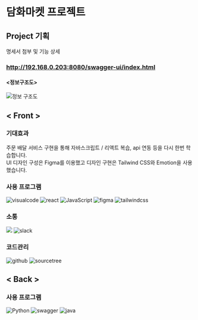 # 담화마켓 프로젝트

## Project 기획

명세서 첨부 및 기능 상세

### http://192.168.0.203:8080/swagger-ui/index.html

#### <정보구조도>
![정보 구조도](https://user-images.githubusercontent.com/118712196/216228059-b3886c29-cb39-41bf-a99f-d862c412d390.PNG)





## < Front >

### 기대효과
주문 배달 서비스 구현을 통해 자바스크립트 / 리액트 복습, api 연동 등을 다시 한번 학습합니다. <br/>
UI 디자인 구성은 Figma를 이용했고 디자인 구현은 Tailwind CSS와 Emotion을 사용했습니다.

### 사용 프로그램

![visualcode](https://img.shields.io/badge/visualstudiocode-blue.svg?style=for-the-badge&logo=visualstudiocode&logoColor=white&logoWidth=20)
![react](https://img.shields.io/badge/react-61DAFB.svg?style=for-the-badge&logo=react&logoColor=black&logoWidth=20)
![JavaScript](https://img.shields.io/badge/javascript-F7DF1E.svg?style=for-the-badge&logo=javascript&logoColor=white)
![figma](https://img.shields.io/badge/figma-F24E1E.svg?style=for-the-badge&logo=figma&logoColor=white)
![tailwindcss](https://img.shields.io/badge/tailwindcss-06B6D4.svg?style=for-the-badge&logo=tailwindcss&logoColor=white)<br/>
### 소통
<a href="https://tourmaline-atlasaurus-77b.notion.site/FB-1-50dbb3df74e040c394809ad8e97b4927"><img src="https://img.shields.io/badge/notion-000000.svg?style=for-the-badge&logo=notion&logoColor=white&link=https://tourmaline-atlasaurus-77b.notion.site/FB-1-50dbb3df74e040c394809ad8e97b4927"></a>
![slack](https://img.shields.io/badge/slack-4A154B.svg?style=for-the-badge&logo=slack&logoColor=white&logoWidth=20) <br/>
### 코드관리
![github](https://img.shields.io/badge/github-181717.svg?style=for-the-badge&logo=github&logoColor=white&logoWidth=20)
![sourcetree](https://img.shields.io/badge/sourcetree-0052CC.svg?style=for-the-badge&logo=sourcetree&logoColor=white&logoWidth=20) <br/>


## < Back >


### 사용 프로그램
![Python](https://img.shields.io/badge/python-3776AB.svg?style=for-the-badge&logo=python&logoColor=white&logoWidth=20)
![swagger](https://img.shields.io/badge/swagger-85EA2D.svg?style=for-the-badge&logo=swagger&logoColor=white&logoWidth=20)
![java](https://img.shields.io/badge/java-FF9900.svg?style=for-the-badge&logo=JAVA&logoColor=white&logoWidth=20)

